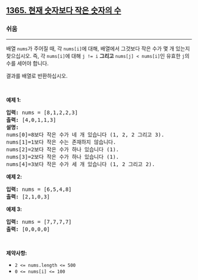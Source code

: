 <h2><a href="https://leetcode.com/problems/how-many-numbers-are-smaller-than-the-current-number">1365. 현재 숫자보다 작은 숫자의 수</a></h2><h3>쉬움</h3><hr><p>배열 <code>nums</code>가 주어질 때, 각 <code>nums[i]</code>에 대해, 배열에서 그것보다 작은 수가 몇 개 있는지 찾으십시오. 즉, 각 <code>nums[i]</code>에 대해 <code>j != i</code> <strong>그리고</strong> <code>nums[j] &lt; nums[i]</code>인 유효한 <code>j</code>의 수를 세어야 합니다.</p>

<p>결과를 배열로 반환하십시오.</p>

<p>&nbsp;</p>
<p><strong class="example">예제 1:</strong></p>

<pre>
<strong>입력:</strong> nums = [8,1,2,2,3]
<strong>출력:</strong> [4,0,1,1,3]
<strong>설명:</strong> 
nums[0]=8보다 작은 수가 네 개 있습니다 (1, 2, 2 그리고 3). 
nums[1]=1보다 작은 수는 존재하지 않습니다.
nums[2]=2보다 작은 수가 하나 있습니다 (1). 
nums[3]=2보다 작은 수가 하나 있습니다 (1). 
nums[4]=3보다 작은 수가 세 개 있습니다 (1, 2 그리고 2).
</pre>

<p><strong class="example">예제 2:</strong></p>

<pre>
<strong>입력:</strong> nums = [6,5,4,8]
<strong>출력:</strong> [2,1,0,3]
</pre>

<p><strong class="example">예제 3:</strong></p>

<pre>
<strong>입력:</strong> nums = [7,7,7,7]
<strong>출력:</strong> [0,0,0,0]
</pre>

<p>&nbsp;</p>
<p><strong>제약사항:</strong></p>

<ul>
	<li><code>2 &lt;= nums.length &lt;= 500</code></li>
	<li><code>0 &lt;= nums[i] &lt;= 100</code></li>
</ul>